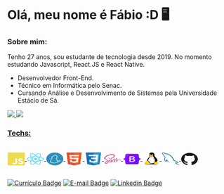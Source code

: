# Olá, meu nome é Fábio :D 🖥

<!-- [![Github Badge](https://img.shields.io/badge/-Github-000?style=flat-square&logo=Github&logoColor=white&link=https://github.com/fabiolins1995)](https://github.com/fabiolins1995) -->


### Sobre mim:
Tenho 27 anos, sou estudante de tecnologia desde 2019.
No momento estudando Javascript, React.JS e React Native.
* Desenvolvedor Front-End.
* Técnico em Informática pelo Senac.
* Cursando Análise e Desenvolvimento de Sistemas pela Universidade Estácio de Sá.

<div>
  <a href="https://github.com/fabiolins1995">
  <img height="160em" src="https://github-readme-stats.vercel.app/api?username=fabiolins1995&show_icons=true&theme=dark&include_all_commits=true&count_private=true"/>
  <img height="160em" src="https://github-readme-stats.vercel.app/api/top-langs/?username=fabiolins1995&layout=compact&langs_count=16&theme=dark"/>
</div>
  
  ### Techs:
  <div style="display: inline_block"><br>
    <img align="center" alt="javascript" height="30" width="40" src="https://raw.githubusercontent.com/devicons/devicon/master/icons/javascript/javascript-plain.svg">
    <img align="center" alt="react" height="30" width="40" src="https://raw.githubusercontent.com/devicons/devicon/master/icons/react/react-original.svg">
    <img align="center" alt="mysql" height="30" width="40" src="https://raw.githubusercontent.com/devicons/devicon/master/icons/yarn/yarn-original.svg">
    <img align="center" alt="html" height="30" width="40" src="https://raw.githubusercontent.com/devicons/devicon/master/icons/html5/html5-original.svg">
    <img align="center" alt="css" height="30" width="40" src="https://raw.githubusercontent.com/devicons/devicon/master/icons/css3/css3-original.svg">
    <img align="center" alt="sass" height="30" width="40" src="https://raw.githubusercontent.com/devicons/devicon/master/icons/sass/sass-original.svg">
    <img align="center" alt="bootstrap" height="30" width="40" src="https://raw.githubusercontent.com/devicons/devicon/master/icons/bootstrap/bootstrap-original.svg">
    <img align="center" alt="linux" height="30" width="40" src="https://raw.githubusercontent.com/devicons/devicon/master/icons/linux/linux-original.svg">
    <img align="center" alt="mysql" height="30" width="40" src="https://raw.githubusercontent.com/devicons/devicon/master/icons/mysql/mysql-original.svg">
    <img align="center" alt="github" height="30" width="40" src="https://raw.githubusercontent.com/devicons/devicon/master/icons/github/github-original.svg">
  </div>
  <br>
     
[![Currículo Badge](https://img.shields.io/badge/-Currículo-red?style=for-the-badge&logo=appveyor&logoColor=white&link=https://github.com/fabiolins1995)]()
[![E-mail Badge](https://img.shields.io/badge/-Email-purple?style=for-the-badge&logo=appveyor&logoColor=white&link=https://github.com/fabiolins1995)](mailto:fabio.orlandini@yahoo.com.br)
[![Linkedin Badge](https://img.shields.io/badge/-LinkedIn-blue?style=for-the-badge&logo=Linkedin&logoColor=white&link=https://www.linkedin.com/in/fabiolins1995/)](https://www.linkedin.com/in/fabiolins1995/)

